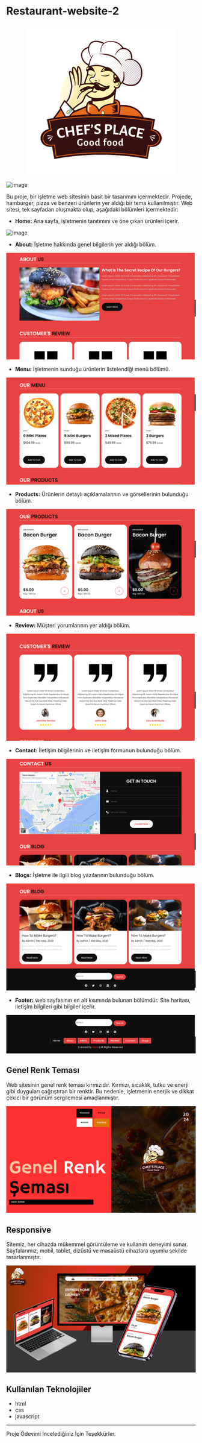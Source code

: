 # Restaurant-website-2

<p align="center">
    <img src="images/logo.png" alt="Resim Açıklaması" width="400">
</p>

![image](images/Brand%20Guidelines.gif)




Bu proje, bir işletme web sitesinin basit bir tasarımını içermektedir. Projede, hamburger, pizza ve benzeri ürünlerin yer aldığı bir tema kullanılmıştır. Web sitesi, tek sayfadan oluşmakta olup, aşağıdaki bölümleri içermektedir:

- **Home:** Ana sayfa, işletmenin tanıtımını ve öne çıkan ürünleri içerir.

![image](images/Screenshot_1.png)
- **About:** İşletme hakkında genel bilgilerin yer aldığı bölüm.

![image](images/Screenshot_4.png)
- **Menu:** İşletmenin sunduğu ürünlerin listelendiği menü bölümü.

 ![image](images/Screenshot_2.png)
- **Products:** Ürünlerin detaylı açıklamalarının ve görsellerinin bulunduğu bölüm.

![image](images/Screenshot_3.png)
- **Review:** Müşteri yorumlarının yer aldığı bölüm.

 ![image](images/Screenshot_0.png)
- **Contact:** İletişim bilgilerinin ve iletişim formunun bulunduğu bölüm.

![image](images/Screenshot_5.png)
- **Blogs:** İşletme ile ilgili blog yazılarının bulunduğu bölüm.
  
![image](images/Screenshot_7.png)

- **Footer:** web sayfasının en alt kısmında bulunan bölümdür. Site haritası, iletişim bilgileri gibi bilgiler içerir.

![image](images/Screenshot_8.png)

## Genel Renk Teması

Web sitesinin genel renk teması kırmızıdır. Kırmızı, sıcaklık, tutku ve enerji gibi duyguları çağrıştıran bir renktir. Bu nedenle, işletmenin enerjik ve dikkat çekici bir görünüm sergilemesi amaçlanmıştır.

![image](images/p-1.png)

## Responsive

Sitemiz, her cihazda mükemmel görüntüleme ve kullanım deneyimi sunar. Sayfalarımız, mobil, tablet, dizüstü ve masaüstü cihazlara uyumlu şekilde tasarlanmıştır.

![image](images/p-2.png)

## Kullanılan Teknolojiler

- html
- css
- javascript
---
Proje Ödevimi İncelediğiniz İçin Teşekkürler.
